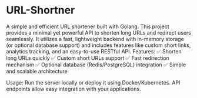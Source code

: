 # URL-Shortner
A simple and efficient URL shortener built with Golang. This project provides a minimal yet powerful API to shorten long URLs and redirect users seamlessly. It utilizes a fast, lightweight backend with in-memory storage (or optional database support) and includes features like custom short links, analytics tracking, and an easy-to-use RESTful API.
Features:
✅ Shorten long URLs quickly
✅ Custom short URLs support
✅ Fast redirection mechanism
✅ Optional database (Redis/PostgreSQL) integration
✅ Simple and scalable architecture

Usage:
Run the server locally or deploy it using Docker/Kubernetes. API endpoints allow easy integration with your applications.

